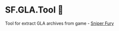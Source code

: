 # SF.GLA.Tool :see_no_evil:
Tool for extract GLA archives from game - [Sniper Fury](https://store.steampowered.com/app/591740/Sniper_Fury/)